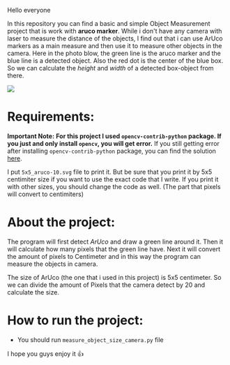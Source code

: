 Hello everyone

In this repository you can find a basic and simple Object Measurement project that is work with **aruco marker**.
While i don't have any camera with laser to measure the distance of the objects, I find out that i can use ArUco markers as a main measure and then use it to measure other objects in the camera. 
Here in the photo blow, the green line is the aruco marker and the blue line is a detected object. Also the red dot is the center of the blue box. So we can calculate the *height* and *width* of a detected box-object from there.

![](https://github.com/Ali619/Object-Detection-Size-Measurement/blob/master/aruco_pic.jpg?raw=true)


# Requirements: 

**Important Note:** **For this project I used `opencv-contrib-python` package. If you just and only install `opencv`, you will get error.**
If you still getting error after installing `opencv-contrib-python` package, you can find the solution [here](https://stackoverflow.com/questions/45972357/python-opencv-aruco-no-module-named-cv2-aruco/56867817).

I put `5x5_aruco-10.svg` file to print it. But be sure that you print it by 5x5 centimiter size if you want to use the exact code that I write. If you print it with other sizes, you should change the code as well. (The part that pixels will convert to centimiters)

# About the project: 

The program will first detect *ArUco* and draw a green line around it. Then it will calculate how many pixels that the green line have. Next it will convert the amount of pixels to Centimeter and in this way the program can measure the objects in camera. 

The size of ArUco (the one that i used in this project) is 5x5 centimeter. So we can divide the amount of Pixels that the camera detect by 20 and calculate the size. 

# How to run the project:
* You should run `measure_object_size_camera.py` file

I hope you guys enjoy it 👍
